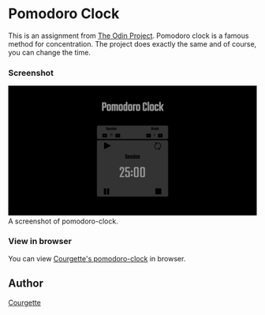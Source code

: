 # Pomodoro Clock
This is an assignment from [The Odin Project](https://www.theodinproject.com/). Pomodoro clock is a famous method for concentration.
The project does exactly the same and of course, you can change the time.
### Screenshot
![Screenshot of etch-a-sketch](/image/screenshot-pomodoro-clock.PNG)
A screenshot of pomodoro-clock.
### View in browser
You can view [Courgette's pomodoro-clock](https://bing0i.github.io/pomodoro-clock/) in browser.
## Author
[Courgette](https://github.com/bing0i)
